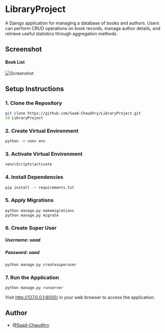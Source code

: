 # LibraryProject

A Django application for managing a database of books and authors. Users can perform CRUD operations on book records, manage author details, and retrieve useful statistics through aggregation methods.

## Screenshot

#### Book List
![Screenshot](https://i.ibb.co/5rMR7YQ/Screenshot-2023-12-22-023030.png)


## Setup Instructions

### 1. Clone the Repository

```bash
git clone https://github.com/Saad-Chaudhry/LibraryProject.git
cd LibraryProject
```

### 2. Create Virtual Environment

```bash
python -m venv env
```

### 3. Activate Virtual Environment
```bash
venv\Scripts\activate
```

### 4. Install Dependencies
```bash
pip install -r requirements.txt
```

### 5. Apply Migrations
```bash
python manage.py makemigrations
python manage.py migrate
```

### 6. Create Super User
##### Username: saad
##### Password: saad
```bash
python manage.py createsuperuser
```

### 7. Run the Application
```bash
python manage.py runserver
```
Visit http://127.0.0.1:8000/ in your web browser to access the application.

## Author

- [@Saad-Chaudhry](https://github.com/Saad-Chaudhry)
